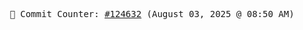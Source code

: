 <p align="center">
    <samp>
        📮 Commit Counter: <a href="https://github.com/Javascript-void0/Javascript-void0/commits/main">#124632</a> (August 03, 2025 @ 08:50 AM)
    </samp>
</p>